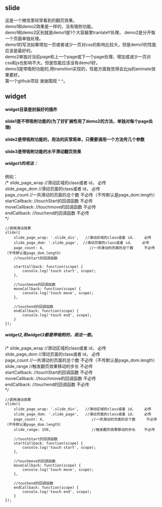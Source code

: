 <h2>slide</h2>
这是一个微信里经常看到的翻页效果。<br/>
demo1和demo2效果是一样的，没有吸附功能。<br/>
demo1和demo2区别就是demo1是1个大容器里tranlateY处理， demo2是分开每一个页面单独处理。<br/>
demo1的写法如果增加一页或者减少一页对css的影响比较大，但是demo1的性能应该是最好的。<br/>
demo2单独对当前page和上一个page或下一个page处理，增加或减少一页对css和js也影响不大。但是性能应该没有demo1好。<br/>
demo3是带吸附功能的,用transition实现的，性能方面我觉得会比jq的animate效果要好。<br/>
第一个github项目 谢谢围观 ^ ^。<br/>

<h2>widget</h2>
<h4>widget目录是封装好的插件</h4>
<h4>slide1是不带吸附功能的(为了好扩展性用了demo2的方法，单独对每个page处理)</h4>
<h4>slide2是带吸附功能的，用法的灰常简单，只需要调用一个方法传几个参数</h4>
<h4>slide3是带吸附功能的水平滑动翻页效果</h4>

<h5>widget1的用法：</h5>

例如：  
    /*
     slide_page_wrap          //滑动区域的class或者 id，            必传<br>
     slide_page_dom          //滑动页面的class或者 id，             必传<br>
     page_count              //一共滑动的页面的总个数               不必传（不传默认是page_dom.length）<br>
     startCallback:          //touchStart的回调函数                 不必传<br>
     moveCallback:           //touchmove的回调函数                  不必传<br>
     endCallback:            //touchend的回调函数                   不必传<br>
     */

    //调用滑动效果
    slide({
        slide_page_wrap: '.slide_div',   //滑动区域的class或者 id，    必传
        slide_page_dom: '.slide_page',  //滑动页面的class或者 id，    必传
        page_count: 4,                     //一共滑动的页面的总个数     不必传 （不传默认是page_dom.length）
        //touchStart的回调函数

        startCallback: function(scope) {
            console.log('touch start', scope);
        },

        //touchmove的回调函数
        moveCallback: function(scope) {
            console.log('touch move', scope);
        },

        //touchend的回调函数
        endCallback: function(scope) {
            console.log('touch end', scope);
        }
    });

<h5>widget2,和widget3都是带吸附的，用法一致。</h5>

 /*
     slide_page_wrap          //滑动区域的class或者 id，            必传 <br/>
     slide_page_dom          //滑动页面的class或者 id，             必传 <br/>
     page_count              //一共滑动的页面的总个数               不必传（不传默认是page_dom.length） <br/>
     slide_range             //触发翻页效果移动的步长               不必传 <br/>
     startCallback:          //touchStart的回调函数                 不必传 <br/>
     moveCallback:           //touchmove的回调函数                  不必传 <br/>
     endCallback:            //touchend的回调函数                   不必传 <br/>
     */

    //调用滑动效果
    slide({
        slide_page_wrap: '.slide_div',   //滑动区域的class或者 id，    必传
        slide_page_dom: '.slide_page',   //滑动页面的class或者 id，    必传
        page_count: 4,                      //一共滑动的页面的总个数     不必传 （不传默认是page_dom.length）
        slide_range: 150,                   //触发翻页效果移动的步长    不必传

        //touchStart的回调函数
        startCallback: function(scope) {
            console.log('touch start', scope);
        },

        //touchmove的回调函数
        moveCallback: function(scope) {
            console.log('touch move', scope);
        },

        //touchend的回调函数
        endCallback: function(scope) {
            console.log('touch end', scope);
        }
    });
